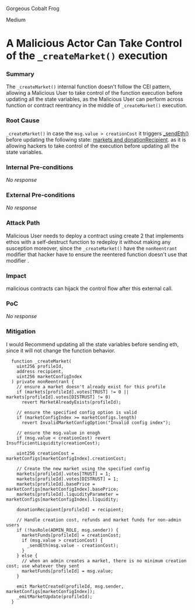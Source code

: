 Gorgeous Cobalt Frog

Medium

# A Malicious Actor Can Take Control of the `_createMarket()` execution

### Summary

The `_createMarket()` internal function doesn't follow the CEI pattern, allowing a Malicious User to take control of the function execution before updating all the state variables, as the Malicious User can perform across function or contract reentrancy in the middle of `_createMarket()` execution.

### Root Cause

`_createMarket()` in case the `msg.value > creationCost` it triggers [_sendEth()](https://github.com/sherlock-audit/2024-12-ethos-update/blob/main/ethos/packages/contracts/contracts/ReputationMarket.sol#L338C9-L338C44) before updating the following state: [markets and donationRecipient](https://github.com/sherlock-audit/2024-12-ethos-update/blob/main/ethos/packages/contracts/contracts/ReputationMarket.sol#L346C1-L351C46).
as it is allowing hackers to take control of the execution before updating all the state variables.

### Internal Pre-conditions

_No response_

### External Pre-conditions

_No response_

### Attack Path

Malicious User needs to deploy a contract using create 2 that implements ethos with a self-destruct function to redeploy it without making any susception
moreover, since the `_createMarket()` have the `nonReentrant` modifier that hacker have to ensure the reentered function doesn't use that modifier  .

### Impact

malicious contracts can hijack the control flow after this external call.

### PoC

_No response_

### Mitigation

I would Recommend updating all the state variables before sending eth, since it will not change the function behavior.
```solidity
  function _createMarket(
    uint256 profileId,
    address recipient,
    uint256 marketConfigIndex
  ) private nonReentrant {
    // ensure a market doesn't already exist for this profile
    if (markets[profileId].votes[TRUST] != 0 || markets[profileId].votes[DISTRUST] != 0)
      revert MarketAlreadyExists(profileId);

    // ensure the specified config option is valid
    if (marketConfigIndex >= marketConfigs.length)
      revert InvalidMarketConfigOption("Invalid config index");

    // ensure the msg.value in enogh
    if (msg.value < creationCost) revert InsufficientLiquidity(creationCost);

    uint256 creationCost = marketConfigs[marketConfigIndex].creationCost;

    // Create the new market using the specified config
    markets[profileId].votes[TRUST] = 1;
    markets[profileId].votes[DISTRUST] = 1;
    markets[profileId].basePrice = marketConfigs[marketConfigIndex].basePrice;
    markets[profileId].liquidityParameter = marketConfigs[marketConfigIndex].liquidity;

    donationRecipient[profileId] = recipient;

    // Handle creation cost, refunds and market funds for non-admin users
    if (!hasRole(ADMIN_ROLE, msg.sender)) {
      marketFunds[profileId] = creationCost;
      if (msg.value > creationCost) {
        _sendEth(msg.value - creationCost);
      }
    } else {
      // when an admin creates a market, there is no minimum creation cost; use whatever they sent
      marketFunds[profileId] = msg.value;
    }

    emit MarketCreated(profileId, msg.sender, marketConfigs[marketConfigIndex]);
    _emitMarketUpdate(profileId);
  }
```


